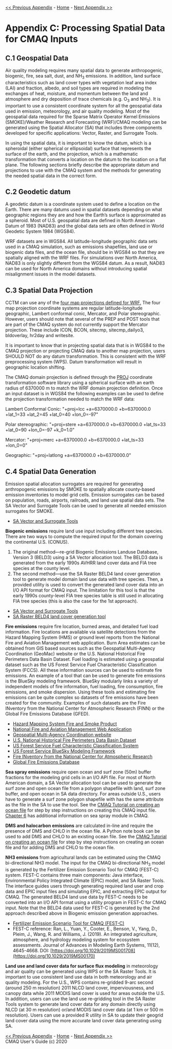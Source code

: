 <!-- BEGIN COMMENT -->

[<< Previous Appendix](CMAQ_UG_appendixB_emissions_control.md) - [Home](../README.md) - [Next Appendix >>](CMAQ_UG_appendixD_parallel_implementation.md)

<!-- END COMMENT -->

# Appendix C: Processing Spatial Data for CMAQ Inputs

## C.1 Geospatial Data

Air quality modeling requires many spatial data to generate anthropogenic,
biogenic, fire, sea salt, dust, and NH<sub>3</sub> emissions. In addition, land surface characteristics such as
land cover types with vegetation leaf area index (LAI) and fraction, albedo, and soil types are required in
modeling the exchanges of heat, moisture, and momentum between the land and atmosphere and dry deposition
of trace chemicals (e.g. O<sub>3</sub> and NH<sub>3</sub>). It is important to use a consistent coordinate system for all the
geospatial data used in emission, meteorology, and air quality modeling. Most of the geospatial data
required for the Sparse Matrix Operator Kernel Emissions (SMOKE)/Weather Research and Forecasting
(WRF)/CMAQ modeling can be generated using the Spatial Allocator (SA) that includes three components
developed for specific applications: Vector, Raster, and Surrogate Tools.

In using the spatial data, it is important to know the datum, which is a spheroidal (either spherical
 or ellipsoidal) surface that represents the surface of the earth, and the projection, which is a
 mathematic transformation that converts a location on the datum to the location on a flat plane.
 The following sections briefly describe the appropriate datum and projections to use with the CMAQ system
 and the methods for generating the needed spatial data in the correct form.

## C.2 Geodetic datum

 A geodetic datum is a coordinate system used to define a location on the Earth.
 There are many datums used in spatial datasets depending on what geographic regions they are and
 how the Earth’s surface is approximated as a spheroid.  Most of U.S. geospatial data are defined in
 North American Datum of 1983 (NAD83) and the global data sets are often defined in World Geodetic System
1984 (WGS84).

WRF datasets are in WGS84.  All latitude-longitude geographic data sets used in a CMAQ simulation,
such as emissions shapefiles, land use or biogenic data files, and the ocean file, should be in WGS84
so that they are spatially aligned with the WRF files.  For simulations over North America, NAD83 is only
slightly different from the WGS84 datum.  As a result, NAD83 can be used for North America domains without
introducing spatial misalignment issues in the model datasets.

## C.3 Spatial Data Projection

CCTM can use any of the [four map projections defined for WRF.](http://www2.mmm.ucar.edu/wrf/users/docs/user_guide_V3/users_guide_chap3.htm) 
The four map projection coordinate systems are regular latitude-longitude geographic, Lambert conformal conic, Mercator, and Polar
stereographic. However, users should note that several of the PREP and POST tools that are part of the CMAQ system do not currently support the Mercator projection.  These include ICON, BCON, sitecmp, sitecmp_dailyo3, bldoverlay, hr2day and writesite.

It is important to know that in projecting spatial data that is in WGS84 to the CMAQ projection or projecting CMAQ data to another map projection, users SHOULD NOT do any datum transformation. This is consistent with the WRF preprocessing system (WPS). Datum transformation will result in  geographic location shifting.

The CMAQ domain projection is defined through the [PROJ](https://proj.org) coordinate transformation software library using a spherical surface with an earth radius of 6370000 m to match the WRF domain projection definition.  Once an input dataset is in WGS84 the following examples can be used to define the projection transformation needed to match the WRF data:

Lambert Conformal Conic:  "+proj=lcc +a=6370000.0 +b=6370000.0 +lat_1=33 +lat_2=45 +lat_0=40 +lon_0=-97"

Polar stereographic:  "+proj=stere +a=6370000.0 +b=6370000.0 +lat_ts=33 +lat_0=90 +lon_0=-97 +k_0=1.0"

Mercator:  "+proj=merc +a=6370000.0 +b=6370000.0 +lat_ts=33 +lon_0=0"

Geographic:  "+proj=latlong +a=6370000.0 +b=6370000.0"

## C.4 Spatial Data Generation

Emission spatial allocation surrogates are required for generating anthropogenic emissions by SMOKE to
spatially allocate county-based emission inventories to model grid cells. Emission surrogates can be based
on population, roads, airports, railroads, and land use spatial data sets. The SA Vector and Surrogate
Tools can be used to generate all needed emission surrogates for SMOKE.

- [SA Vector and Surrogate Tools](https://www.cmascenter.org/sa-tools/) 

**Biogenic emissions** require land use input including different tree species. There are two ways to
compute the required input for the domain covering the continental U.S. (CONUS).

1. The original method—re-grid Biogenic Emissions Landuse Database, Version 3 (BELD3) using a SA Vector
allocation tool. The BELD3 data is generated from the early 1990s AVHRR land cover data and FIA tree
species at the county level.
2. The second method—use the SA Raster BELD4 land cover generation tool to generate model domain land use
 data with tree species. Then, a provided utility is used to convert the generated land cover data into
 an I/O API format for CMAQ input. The limitation for this tool is that the early 1990s county-level FIA tree species
 table is still used in allocating FIA tree species (this is also the case for the 1st approach).

- [SA Vector and Surrogate Tools](https://www.cmascenter.org/sa-tools/) 
- [SA Raster BELD4 land cover generation tool](https://www.cmascenter.org/sa-tools/documentation/4.2/Raster_Users_Guide_4_2.pdf) 

**Fire emissions** require fire location, burned areas, and detailed fuel load information.
Fire locations are available via satellite detections from the Hazard Mapping System (HMS) or ground
level reports from the National Fire and Aviation Management web application.  Burn Area estimates can
be obtained from GIS based sources such as the Geospatial Multi-Agency Coordination (GeoMac) website or
the U.S. National Historical Fire Perimeters Data Basin Dataset.  Fuel loading is estimated using a
geospatial dataset such as the US Forest Service Fuel Characteristic Classification System (FCCS).
All these information sources can be used to estimate fire emissions. An example of a tool that can
be used to generate fire emissions is the BlueSky modeling framework.  BlueSky modularly links a variety
of independent models of fire information, fuel loading, fire consumption, fire emissions, and smoke
dispersion.  Using these tools and estimating fire emissions can be quite complex so datasets of fire
emissions have been created for the community. Examples of such datasets are the Fire INventory from
the National Center for Atmospheric Research (FINN) or the Global Fire Emissions Database (GFED).

- [Hazard Mapping System Fire and Smoke Product](https://www.ospo.noaa.gov/Products/land/hms.html)
- [National Fire and Aviation Management Web Application](https://fam.nwcg.gov/fam-web/)
- [Geospatial Multi-Agency Coordination website](https://www.geomac.gov/)
- [U.S. National Historical Fire Perimeters Data Basin Dataset](https://www.arcgis.com/home/item.html?id=6b68271ebee147d99525e0b914823155) 
- [US Forest Service Fuel Characteristic Classification System](https://www.fs.fed.us/pnw/fera/fft/fccsmodule.shtml)
- [US Forest Service BlueSky Modeling Framework](https://sites.google.com/firenet.gov/wfaqrp-airfire-info/playground)  
- [Fire INventory from the National Center for Atmospheric Research](https://www2.acom.ucar.edu/modeling/finn-fire-inventory-ncar)
- [Global Fire Emissions Database](http://www.globalfiredata.org/)

**Sea spray emissions** require open ocean and surf zone (50m) buffer fractions for the modeling grid
 cells in an I/O API file. For most of North American domain, a SA Vector allocation tool can be used
 to generate the surf zone and open ocean file from a polygon shapefile with land, surf zone buffer,
 and open ocean in SA data directory. For areas outside U.S., users have to generate a surf zone polygon
 shapefile with has the same attribute as the file in the SA to use the tool.  See the [CMAQ Tutorial on creating an ocean file](Appendix/CMAQ_UG_tutorial_oceanfile.md) for step by step instructions on creating this CMAQ input file. [Chapter 6](CMAQ_UG_ch06_model_configuration_options.md#sea-spray) has additional information on sea spray module in CMAQ.
 
**DMS and halocarbon emissions** are calculated in-line and require the presence of DMS and CHLO in the ocean file. 
 A Python note book can be used to add DMS and CHLO to an existing ocean file. See the [CMAQ Tutorial on creating an ocean file](Appendix/CMAQ_UG_tutorial_oceanfile.md) for step by step instructions on creating an ocean file and for adding DMS and CHLO to the ocean file. 
 
**NH3 emissions** from agricultural lands can be estimated using the CMAQ bi-directional NH3 model. The
input for the CMAQ bi-directional NH<sub>3</sub> model is generated by the Fertilizer Emission Scenario Tool for
CMAQ (FEST-C) system. FEST-C contains three main components: Java interface, Environmental Policy
Integrated Climate (EPIC) model, and SA Raster Tools. The interface guides users through generating
required land user and crop data and EPIC input files and simulating EPIC, and extracting EPIC output
for CMAQ. The generated BELD4 land use data by FEST-C needs to be converted into an I/O API format
using a utility program in FEST-C for CMAQ input. Note that the BELD4 data used for FEST-C is generated by the 2nd approach described above in Biogenic emission generation approaches.  

- [Fertilizer Emission Scenario Tool for CMAQ (FEST-C)](https://www.cmascenter.org/fest-c/) 
- FEST-C reference: Ran, L., Yuan, Y., Cooter, E., Benson, V., Yang, D., Pleim, J., Wang, R. and Williams, J. (2019). An integrated agriculture, atmosphere, and hydrology modeling system for ecosystem assessments. Journal of Advances in Modeling Earth Systems, 11(12), 4645-4668. DOI: [https://doi.org/10.1029/2019MS001708](https://doi.org/10.1029/2019MS00170)


**Land use and land cover data for surface flux modeling** in meteorology and air quality can be
generated using WPS or the SA Raster Tools. It is important to use consistent land use data in both
meteorology and air quality modeling. For the U.S., WPS contains re-gridded 9-arc
second (around 250 m resolution) 2011 NLCD land cover, imperviousness, and canopy data while 2011 MODIS
land cover is used for areas outside the U.S. In addition, users can use the land use re-gridding tool in the
SA Raster Tools system to generate land cover data for any domain directly using NLCD (at 30 m resolution)
or/and MODIS land cover data (at 1 km or 500 m resolution). Users can use a provided R utility in SA to
update their geogrid land cover data using the more accurate land cover data generating using SA.

<!-- BEGIN COMMENT -->

[<< Previous Appendix](CMAQ_UG_appendixB_emissions_control.md) - [Home](../README.md) - [Next Appendix >>](CMAQ_UG_appendixD_parallel_implementation.md)<br>
CMAQ User's Guide (c) 2020<br>
<!-- END COMMENT -->
